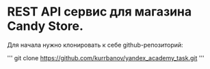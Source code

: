 # REST API сервис для магазина Candy Store.

Для начала нужно клонировать к себе github-репозиторий:

'''
git clone https://github.com/kurrbanov/yandex_academy_task.git
'''
